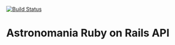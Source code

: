 [![Build Status](https://travis-ci.org/apmiller108/astronomania-api.svg?branch=master)](https://travis-ci.org/apmiller108/astronomania-api)
# Astronomania Ruby on Rails API
